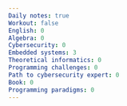 ```yaml
---
Daily notes: true
Workout: false
English: 0
Algebra: 0
Cybersecurity: 0
Embedded systems: 3
Theoretical informatics: 0
Programming challenges: 0
Path to cybersecurity expert: 0
Book: 0
Programming paradigms: 0
---
```




